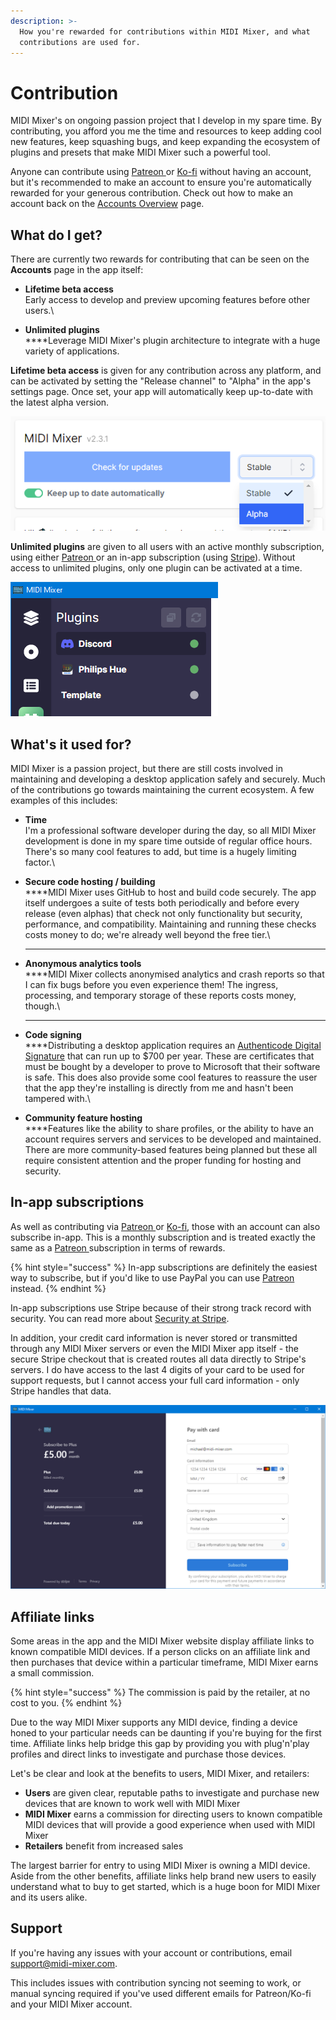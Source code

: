 ```yaml
---
description: >-
  How you're rewarded for contributions within MIDI Mixer, and what
  contributions are used for.
---
```


# Contribution

MIDI Mixer's on ongoing passion project that I develop in my spare time. By contributing, you afford you me the time and resources to keep adding cool new features, keep squashing bugs, and keep expanding the ecosystem of plugins and presets that make MIDI Mixer such a powerful tool.

Anyone can contribute using [Patreon ](https://www.patreon.com/midimixer)or [Ko-fi](https://ko-fi.com/midimixer) without having an account, but it's recommended to make an account to ensure you're automatically rewarded for your generous contribution. Check out how to make an account back on the [Accounts Overview](overview.md) page.

## What do I get?

There are currently two rewards for contributing that can be seen on the **Accounts** page in the app itself:

* **Lifetime beta access**\
  Early access to develop and preview upcoming features before other users.\

* **Unlimited plugins**\
  ****Leverage MIDI Mixer's plugin architecture to integrate with a huge variety of applications.

**Lifetime beta access** is given for any contribution across any platform, and can be activated by setting the "Release channel" to "Alpha" in the app's settings page. Once set, your app will automatically keep up-to-date with the latest alpha version.

![Setting the app's "Release channel" to "Alpha" to receive automatic alpha updates](<../.gitbook/assets/image (26).png>)

**Unlimited plugins** are given to all users with an active monthly subscription, using either [Patreon ](https://www.patreon.com/midimixer)or an in-app subscription (using [Stripe](https://stripe.com/docs/security/stripe)). Without access to unlimited plugins, only one plugin can be activated at a time.

![Running multiple plugins concurrently using a subscription](<../.gitbook/assets/image (25).png>)

## What's it used for?

MIDI Mixer is a passion project, but there are still costs involved in maintaining and developing a desktop application safely and securely. Much of the contributions go towards maintaining the current ecosystem. A few examples of this includes:

* **Time**\
  I'm a professional software developer during the day, so all MIDI Mixer development is done in my spare time outside of regular office hours. There's so many cool features to add, but time is a hugely limiting factor.\

* **Secure code hosting / building**\
  ****MIDI Mixer uses GitHub to host and build code securely. The app itself undergoes a suite of tests both periodically and before every release (even alphas) that check not only functionality but security, performance, and compatibility. Maintaining and running these checks costs money to do; we're already well beyond the free tier.\
  ****
* **Anonymous analytics tools**\
  ****MIDI Mixer collects anonymised analytics and crash reports so that I can fix bugs before you even experience them! The ingress, processing, and temporary storage of these reports costs money, though.\
  ****
* **Code signing**\
  ****Distributing a desktop application requires an [Authenticode Digital Signature](https://docs.microsoft.com/en-us/windows-hardware/drivers/install/authenticode) that can run up to $700 per year. These are certificates that must be bought by a developer to prove to Microsoft that their software is safe. This does also provide some cool features to reassure the user that the app they're installing is directly from me and hasn't been tampered with.\

* **Community feature hosting**\
  ****Features like the ability to share profiles, or the ability to have an account requires servers and services to be developed and maintained. There are more community-based features being planned but these all require consistent attention and the proper funding for hosting and security.

## In-app subscriptions

As well as contributing via [Patreon ](https://www.patreon.com/midimixer)or [Ko-fi](https://ko-fi.com/midimixer), those with an account can also subscribe in-app. This is a monthly subscription and is treated exactly the same as a [Patreon ](https://www.patreon.com/midimixer)subscription in terms of rewards.

{% hint style="success" %}
In-app subscriptions are definitely the easiest way to subscribe, but if you'd like to use PayPal you can use [Patreon ](https://www.patreon.com/midimixer)instead.
{% endhint %}

In-app subscriptions use Stripe because of their strong track record with security. You can read more about [Security at Stripe](https://stripe.com/docs/security/stripe).

In addition, your credit card information is never stored or transmitted through any MIDI Mixer servers or even the MIDI Mixer app itself - the secure Stripe checkout that is created routes all data directly to Stripe's servers. I do have access to the last 4 digits of your card to be used for support requests, but I cannot access your full card information - only Stripe handles that data.

![An example of the secure Stripe checkout that's created when subscribing in-app ](<../.gitbook/assets/image (23).png>)

## Affiliate links

Some areas in the app and the MIDI Mixer website display affiliate links to known compatible MIDI devices. If a person clicks on an affiliate link and then purchases that device within a particular timeframe, MIDI Mixer earns a small commission.

{% hint style="success" %}
The commission is paid by the retailer, at no cost to you.
{% endhint %}

Due to the way MIDI Mixer supports any MIDI device, finding a device honed to your particular needs can be daunting if you're buying for the first time. Affiliate links help bridge this gap by providing you with plug'n'play profiles and direct links to investigate and purchase those devices.

Let's be clear and look at the benefits to users, MIDI Mixer, and retailers:

* **Users** are given clear, reputable paths to investigate and purchase new devices that are known to work well with MIDI Mixer
* **MIDI Mixer** earns a commission for directing users to known compatible MIDI devices that will provide a good experience when used with MIDI Mixer
* **Retailers** benefit from increased sales

The largest barrier for entry to using MIDI Mixer is owning a MIDI device. Aside from the other benefits, affiliate links help brand new users to easily understand what to buy to get started, which is a huge boon for MIDI Mixer and its users alike.

## Support

If you're having any issues with your account or contributions, email [support@midi-mixer.com](mailto:support@midi-mixer.com).

This includes issues with contribution syncing not seeming to work, or manual syncing required if you've used different emails for Patreon/Ko-fi and your MIDI Mixer account.
